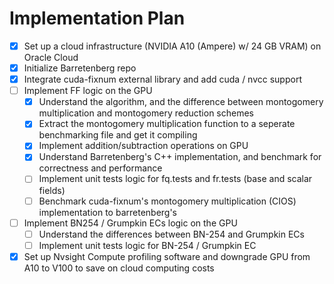 # Implementation Plan
- [x] Set up a cloud infrastructure (NVIDIA A10 (Ampere) w/ 24 GB VRAM) on Oracle Cloud
- [x] Initialize Barretenberg repo
- [x] Integrate cuda-fixnum external library and add cuda / nvcc support
- [ ] Implement FF logic on the GPU
    - [x] Understand the algorithm, and the difference between montogomery multiplication and montogomery reduction schemes
    - [x] Extract the montogomery multiplication function to a seperate benchmarking file and get it compiling
    - [x] Implement addition/subtraction operations on GPU
    - [x] Understand Barretenberg's C++ implementation, and benchmark for correctness and performance
    - [ ] Implement unit tests logic for fq.tests and fr.tests (base and scalar fields)
    - [ ] Benchmark cuda-fixnum's montogomery multiplication (CIOS) implementation to barretenberg's
- [ ] Implement BN254 / Grumpkin ECs logic on the GPU   
    - [ ] Understand the differences between BN-254 and Grumpkin ECs
    - [ ] Implement unit tests logic for BN-254 / Grumpkin EC 
- [x] Set up Nvsight Compute profiling software and downgrade GPU from A10 to V100 to save on cloud computing costs
